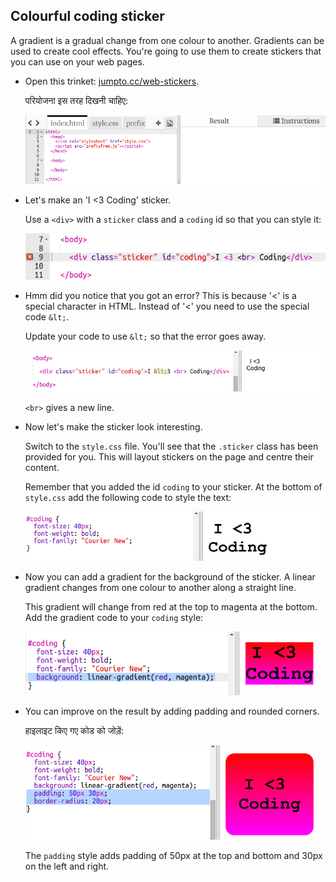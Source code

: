 ## Colourful coding sticker

A gradient is a gradual change from one colour to another. Gradients can be used to create cool effects. You're going to use them to create stickers that you can use on your web pages.

+ Open this trinket: <a href="http://jumpto.cc/web-stickers" target="_blank">jumpto.cc/web-stickers</a>.
    
    परियोजना इस तरह दिखनी चाहिए:
    
    ![स्क्रीनशॉट](images/stickers-starter.png)

+ Let's make an 'I <3 Coding' sticker.
    
    Use a `<div>` with a `sticker` class and a `coding` id so that you can style it:
    
    ![स्क्रीनशॉट](images/stickers-coding-error.png)

+ Hmm did you notice that you got an error? This is because '<' is a special character in HTML. Instead of '<' you need to use the special code `&lt;`.
    
    Update your code to use `&lt;` so that the error goes away.
    
    ![स्क्रीनशॉट](images/stickers-coding-fixed.png)
    
    `<br>` gives a new line.

+ Now let's make the sticker look interesting.
    
    Switch to the `style.css` file. You'll see that the `.sticker` class has been provided for you. This will layout stickers on the page and centre their content.
    
    Remember that you added the id `coding` to your sticker. At the bottom of `style.css` add the following code to style the text:
    
    ![स्क्रीनशॉट](images/stickers-coding-font.png)

+ Now you can add a gradient for the background of the sticker. A linear gradient changes from one colour to another along a straight line.
    
    This gradient will change from red at the top to magenta at the bottom. Add the gradient code to your `coding` style:
    
    ![स्क्रीनशॉट](images/stickers-coding-gradient.png)

+ You can improve on the result by adding padding and rounded corners.
    
    हाइलाइट किए गए कोड को जोड़ें:
    
    ![स्क्रीनशॉट](images/stickers-coding-padding.png)
    
    The `padding` style adds padding of 50px at the top and bottom and 30px on the left and right.